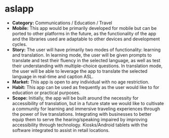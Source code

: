 # aslapp

- **Category:** Communications / Education / Travel
- **Mobile:** This app would be primarily developed for mobile but can be ported to other platforms in the future, as the functionality of the app and the libraries used are adaptable to other devices and development cycles.
- **Story:** The user will have primarily two modes of functionality: learning and translation. In learning mode, the user will be given prompts to translate and test their fluency in the selected language, as well as test their understanding with multiple-choice questions. In translation mode, the user will be able to leverage the app to translate the selected language in real-time and caption ASL.
- **Market:** This app is open to any individual with no age restriction.
- **Habit:** This app can be used as frequently as the user would like to for education or practical purposes.
- **Scope:** Initially, the app will be built around the necessity for accessibility of translation, but in a future state we would like to cultivate a community for learning and immersive traveling experiences through the power of live translations. Integrating with businesses to better equip them to serve the hearing/speaking impaired by improving accessibility through technology. Kiosks/Android tablets with the software integrated to assist in retail locations.
